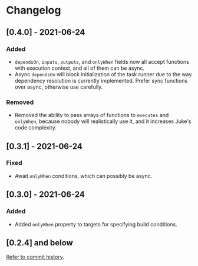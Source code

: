 # Changelog

## [0.4.0] - 2021-06-24

### Added

- `dependsOn`, `inputs`, `outputs`, and `onlyWhen` fields now all accept
functions with execution context, and all of them can be async.
- Async `dependsOn` will block initialization of the task runner due to the
way dependency resolution is currently implemented. Prefer sync functions over
async, otherwise use carefully.

### Removed

- Removed the ability to pass arrays of functions to `executes` and
`onlyWhen`, because nobody will realistically use it, and it increases
Juke's code complexity.

## [0.3.1] - 2021-06-24

### Fixed

- Await `onlyWhen` conditions, which can possibly be async.

## [0.3.0] - 2021-06-24

### Added

- Added `onlyWhen` property to targets for specifying build conditions.

## [0.2.4] and below

[Refer to commit history](https://github.com/stylemistake/juke-build/commits/master).
